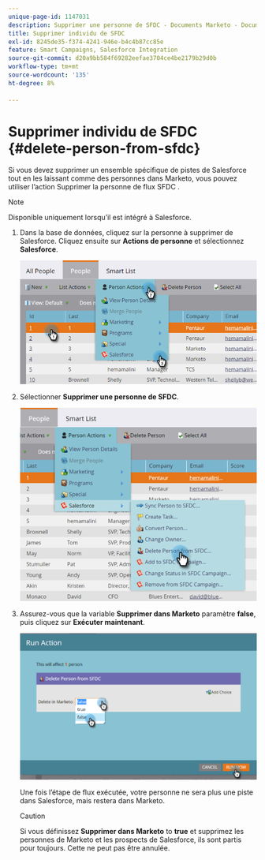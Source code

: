 ```yaml
---
unique-page-id: 1147031
description: Supprimer une personne de SFDC - Documents Marketo - Documentation du produit
title: Supprimer individu de SFDC
exl-id: 8245de35-f374-4241-946e-b4c4b87cc85e
feature: Smart Campaigns, Salesforce Integration
source-git-commit: d20a9bb584f69282eefae3704ce4be2179b29d0b
workflow-type: tm+mt
source-wordcount: '135'
ht-degree: 8%

---
```


# Supprimer individu de SFDC {#delete-person-from-sfdc}

Si vous devez supprimer un ensemble spécifique de pistes de Salesforce tout en les laissant comme des personnes dans Marketo, vous pouvez utiliser l’action Supprimer la personne de flux SFDC .

>[!NOTE]
>
>Disponible uniquement lorsqu’il est intégré à Salesforce.

1. Dans la base de données, cliquez sur la personne à supprimer de Salesforce. Cliquez ensuite sur **Actions de personne** et sélectionnez **Salesforce**.

   ![](assets/person-actions-salesforce.png)

1. Sélectionner **Supprimer une personne de SFDC**.

   ![](assets/delete-person-from-sfdc.png)

1. Assurez-vous que la variable **Supprimer dans Marketo** paramètre **false**, puis cliquez sur **Exécuter maintenant**.

   ![](assets/run-action-delete-lead-from-sfdc.png)

   Une fois l’étape de flux exécutée, votre personne ne sera plus une piste dans Salesforce, mais restera dans Marketo.

   >[!CAUTION]
   >
   >Si vous définissez **Supprimer dans Marketo** to **true** et supprimez les personnes de Marketo et les prospects de Salesforce, ils sont partis pour toujours. Cette ne peut pas être annulée.
